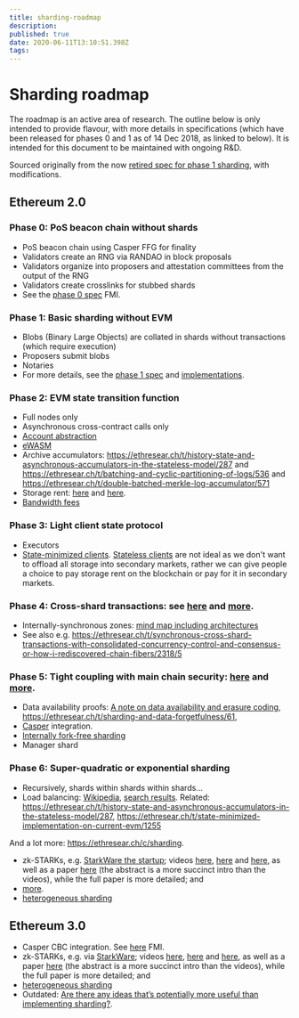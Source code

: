 ```yaml
---
title: sharding-roadmap
description: 
published: true
date: 2020-06-11T13:10:51.398Z
tags: 
---
```


# Sharding roadmap

The roadmap is an active area of research. The outline below is only intended to provide flavour, with more details in specifications (which have been released for phases 0 and 1 as of 14 Dec 2018, as linked to below). It is intended for this document to be maintained with ongoing R&D.

Sourced originally from the now [retired spec for phase 1 sharding](https://ethresear.ch/t/sharding-phase-1-spec-retired/1407), with modifications.

## Ethereum 2.0
### Phase 0: PoS beacon chain without shards
   * PoS beacon chain using Casper FFG for finality
   * Validators create an RNG via RANDAO in block proposals
   * Validators organize into proposers and attestation committees from the output of the RNG
   * Validators create crosslinks for stubbed shards
   * See the [phase 0 spec](https://github.com/ethereum/eth2.0-specs/blob/master/specs/core/0_beacon-chain.md) FMI.

### Phase 1: Basic sharding without EVM
   * Blobs (Binary Large Objects) are collated in shards without transactions (which require execution)
   * Proposers submit blobs
   * Notaries
   * For more details, see the [phase 1 spec](https://github.com/ethereum/eth2.0-specs/blob/master/specs/core/1_shard-data-chains.md) and [implementations](/sharding/sharding-introduction-r-d-compendium.md#implementations).

### Phase 2: EVM state transition function
   - Full nodes only
   - Asynchronous cross-contract calls only
-   [Account abstraction](https://github.com/ethereum/EIPs/blob/master/EIPS/eip-101.md)
-   [eWASM](https://github.com/ewasm/design)
-   Archive accumulators: <https://ethresear.ch/t/history-state-and-asynchronous-accumulators-in-the-stateless-model/287> and <https://ethresear.ch/t/batching-and-cyclic-partitioning-of-logs/536> and <https://ethresear.ch/t/double-batched-merkle-log-accumulator/571>
-   Storage rent: [here](https://ethresear.ch/t/a-simple-and-principled-way-to-compute-rent-fees/1455) and [here](https://ethresear.ch/search?q=storage%20rent).
-   [Bandwidth fees](https://ethresear.ch/t/incentivizing-a-robust-p2p-network-relay-layer/1438)

### Phase 3: Light client state protocol

-   Executors
-   [State-minimized clients](https://ethresear.ch/t/state-minimised-executions/748). [Stateless clients](https://ethresear.ch/t/the-stateless-client-concept/172) are not ideal as we don't want to offload all storage into secondary markets, rather we can give people a choice to pay storage rent on the blockchain or pay for it in secondary markets.

### Phase 4: Cross-shard transactions: see [here](http://notes.ethereum.org/s/BJc_eGVFM#cross-shard-communication) and [more](https://ethresear.ch/search?q=cross-shard).

-   Internally-synchronous zones: [mind map including architectures](https://www.mindomo.com/zh/mindmap/sharding-d7cf8b6dee714d01a77388cb5d9d2a01)
-   See also e.g. <https://ethresear.ch/t/synchronous-cross-shard-transactions-with-consolidated-concurrency-control-and-consensus-or-how-i-rediscovered-chain-fibers/2318/5>

### Phase 5: Tight coupling with main chain security: [here](https://hackmd.io/s/HJ_BbgCFz#%E2%9F%A0-1600---1645--Ethereum-20-End-game) and [more](https://ethresear.ch/search?q=tight%20coupling).

-   Data availability proofs: [A note on data availability and erasure coding](https://github.com/ethereum/research/wiki/A-note-on-data-availability-and-erasure-coding), <https://ethresear.ch/t/sharding-and-data-forgetfulness/61>, 
-   [Casper](/concepts/casper-proof-of-stake-compendium.md) integration.
-   [Internally fork-free sharding](https://ethresear.ch/search?q=internally%20fork-free)
-   Manager shard

### Phase 6: Super-quadratic or exponential sharding

-   Recursively, shards within shards within shards...
-   Load balancing: [Wikipedia](https://en.wikipedia.org/wiki/Load_balancing_(computing)), [search results](https://duckduckgo.com/?q=load+balancing&t=canonical&ia=web). Related: <https://ethresear.ch/t/history-state-and-asynchronous-accumulators-in-the-stateless-model/287>, <https://ethresear.ch/t/state-minimized-implementation-on-current-evm/1255>

And a lot more: <https://ethresear.ch/c/sharding>.

-   zk-STARKs, e.g. [StarkWare the startup](https://www.starkware.co/); videos [here](https://www.youtube.com/watch?v=VUN35BC11Qw&t=2s), [here](https://www.youtube.com/watch?v=9VuZvdxFZQo&t=7s) and [here](https://www.youtube.com/watch?v=9VuZvdxFZQo&t=7s), as well as a paper [here](https://eprint.iacr.org/2018/046) (the abstract is a more succinct intro than the videos), while the full paper is more detailed; and 
-   [more](https://ethresear.ch/t/are-there-any-ideas-thats-potentially-more-useful-than-implementing-sharding/334/3). 
-   [heterogeneous sharding](https://ethresear.ch/t/heterogeneous-sharding/1979)


## Ethereum 3.0
- Casper CBC integration. See [here](/concepts/casper-proof-of-stake-compendium.md) FMI.
- zk-STARKs, e.g. via [StarkWare](https://www.starkware.co/); videos [here](https://www.youtube.com/watch?v=VUN35BC11Qw&t=2s), [here](https://www.youtube.com/watch?v=9VuZvdxFZQo&t=7s) and [here](https://www.youtube.com/watch?v=9VuZvdxFZQo&t=7s), as well as a paper [here](https://eprint.iacr.org/2018/046) (the abstract is a more succinct intro than the videos), while the full paper is more detailed; and  
- [heterogeneous sharding](https://ethresear.ch/t/heterogeneous-sharding/1979)
- Outdated: [Are there any ideas that’s potentially more useful than implementing sharding?](https://ethresear.ch/t/are-there-any-ideas-thats-potentially-more-useful-than-implementing-sharding/334/3).